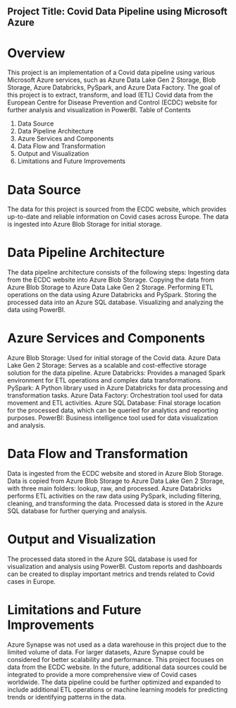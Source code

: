 
##  Project Title: Covid Data Pipeline using Microsoft Azure

# Overview
This project is an implementation of a Covid data pipeline using various Microsoft Azure services, such as Azure Data Lake Gen 2 Storage, Blob Storage, Azure Databricks, PySpark, and Azure Data Factory. The goal of this project is to extract, transform, and load (ETL) Covid data from the European Centre for Disease Prevention and Control (ECDC) website for further analysis and visualization in PowerBI.
Table of Contents
1.	Data Source
2.	Data Pipeline Architecture
3.	Azure Services and Components
4.	Data Flow and Transformation
5.	Output and Visualization
6.	Limitations and Future Improvements

# Data Source
The data for this project is sourced from the ECDC website, which provides up-to-date and reliable information on Covid cases across Europe. The data is ingested into Azure Blob Storage for initial storage.

# Data Pipeline Architecture
The data pipeline architecture consists of the following steps:
Ingesting data from the ECDC website into Azure Blob Storage.
Copying the data from Azure Blob Storage to Azure Data Lake Gen 2 Storage.
Performing ETL operations on the data using Azure Databricks and PySpark.
Storing the processed data into an Azure SQL database.
Visualizing and analyzing the data using PowerBI.

# Azure Services and Components
Azure Blob Storage: Used for initial storage of the Covid data.
Azure Data Lake Gen 2 Storage: Serves as a scalable and cost-effective storage solution for the data pipeline.
Azure Databricks: Provides a managed Spark environment for ETL operations and complex data transformations.
PySpark: A Python library used in Azure Databricks for data processing and transformation tasks.
Azure Data Factory: Orchestration tool used for data movement and ETL activities.
Azure SQL Database: Final storage location for the processed data, which can be queried for analytics and reporting purposes.
PowerBI: Business intelligence tool used for data visualization and analysis.

# Data Flow and Transformation
Data is ingested from the ECDC website and stored in Azure Blob Storage.
Data is copied from Azure Blob Storage to Azure Data Lake Gen 2 Storage, with three main folders: lookup, raw, and processed.
Azure Databricks performs ETL activities on the raw data using PySpark, including filtering, cleaning, and transforming the data.
Processed data is stored in the Azure SQL database for further querying and analysis.

# Output and Visualization
The processed data stored in the Azure SQL database is used for visualization and analysis using PowerBI. Custom reports and dashboards can be created to display important metrics and trends related to Covid cases in Europe.

# Limitations and Future Improvements
Azure Synapse was not used as a data warehouse in this project due to the limited volume of data. For larger datasets, Azure Synapse could be considered for better scalability and performance.
This project focuses on data from the ECDC website. In the future, additional data sources could be integrated to provide a more comprehensive view of Covid cases worldwide.
The data pipeline could be further optimized and expanded to include additional ETL operations or machine learning models for predicting trends or identifying patterns in the data.

